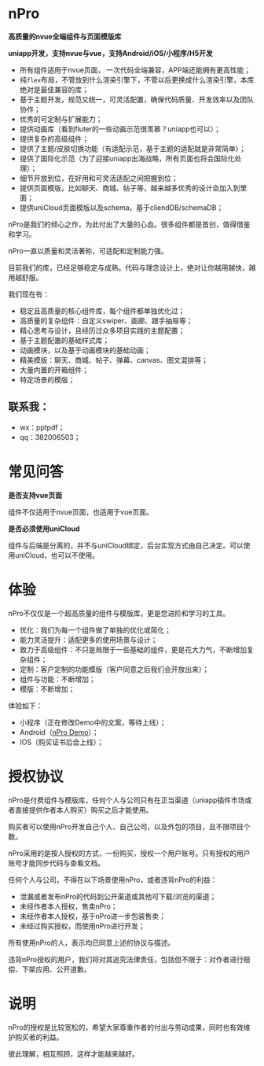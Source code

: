 # nPro

**高质量的nvue全端组件与页面模版库**

**uniapp开发，支持nvue与vue，支持Android/iOS/小程序/H5开发**

- 所有组件适用于nvue页面， 一次代码全端兼容，APP端还能拥有更高性能；
- 纯`flex`布局，不管放到什么渲染引擎下，不管以后更换成什么渲染引擎，本库绝对是最佳兼容的库；
- 基于主题开发，规范又统一，可灵活配置，确保代码质量、开发效率以及团队协作；
- 优秀的可定制与扩展能力；
- 提供动画库（看到fluter的一些动画示范很羡慕？uniapp也可以）；
- 提供复杂的高级组件；
- 提供了主题/皮肤切换功能（有适配示范，基于主题的适配就是非常简单）；
- 提供了国际化示范（为了迎接uniapp出海战略，所有页面也将会国际化处理）；
- 细节开放到位，在好用和可灵活适配之间把握到位；
- 提供页面模版，比如聊天、商城、帖子等，越来越多优秀的设计会加入到里面；
- 提供uniCloud页面模版以及schema，基于cliendDB/schemaDB；

nPro是我们的倾心之作，为此付出了大量的心血。很多组件都是首创，值得借鉴和学习。

nPro一直以质量和灵活著称，可适配和定制能力强。

目前我们的库，已经足够稳定与成熟。代码与理念设计上，绝对让你越用越快，越用越舒服。

我们现在有：

- 稳定且高质量的核心组件库，每个组件都单独优化过；
- 高质量的复杂组件：自定义swiper、画廊、跟手抽屉等；
- 精心思考与设计，且经历过众多项目实践的主题配置；
- 基于主题配置的基础样式库；
- 动画模块，以及基于动画模块的基础动画；
- 精美模版：聊天、商城、帖子、弹幕、canvas、图文混排等；
- 大量内置的开箱组件；
- 特定场景的模版；

## 联系我：

- wx：pptpdf；
- qq：382006503；

# 常见问答

**是否支持vue页面**

组件不仅适用于nvue页面，也适用于vue页面。

**是否必须使用uniCloud**

组件与后端是分离的，并不与uniCloud绑定，后台实现方式由自己决定。可以使用uniCloud，也可以不使用。

# 体验

nPro不仅仅是一个超高质量的组件与模版库，更是您进阶和学习的工具。

- 优化：我们为每一个组件做了单独的优化或简化；
- 能力灵活提升：适配更多的使用场景与设计；
- 致力于高级组件：不只是局限于一些基础的组件，更是花大力气，不断增加复杂组件；
- 定制：客户定制的功能模版（客户同意之后我们会开放出来）；
- 组件与功能：不断增加；
- 模版：不断增加；

体验如下：

- 小程序（正在修改Demo中的文案，等待上线）；
- Android（[nPro Demo](https://vkceyugu.cdn.bspapp.com/VKCEYUGU-b238aeb7-f54c-40c0-85b8-d6519342e0ba/cb5d572f-54e5-4e7f-98b8-7a35153c8bd6.apk)）；
- IOS（购买证书后会上线）；

# 授权协议

nPro是付费组件与模版库，任何个人与公司只有在正当渠道（uniapp插件市场或者直接提供作者本人购买）购买之后才能使用。

购买者可以使用nPro开发自己个人、自己公司，以及外包的项目，且不限项目个数。

nPro采用的是按人授权的方式，一份购买，授权一个用户账号。只有授权的用户账号才能同步代码与查看文档。

任何个人与公司，不得在以下场景使用nPro，或者违背nPro的利益：

- 泄漏或者发布nPro的代码到公开渠道或其他可下载/浏览的渠道；
- 未经作者本人授权，售卖nPro；
- 未经作者本人授权，基于nPro进一步包装售卖；
- 未经过购买授权，而使用nPro进行开发；

所有使用nPro的人，表示均已同意上述的协议与描述。

违背nPro授权的用户，我们将对其追究法律责任，包括但不限于：对作者进行赔偿、下架应用、公开道歉。

# 说明

nPro的授权是比较宽松的，希望大家尊重作者的付出与劳动成果，同时也有效维护购买者的利益。

彼此理解，相互照顾，这样才能越来越好。
